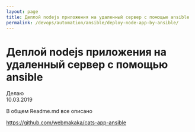 ```yaml
---
layout: page
title: Деплой nodejs приложения на удаленный сервер с помощью ansible
permalink: /devops/automation/ansible/deploy-node-app-by-ansible/
---
```


# Деплой nodejs приложения на удаленный сервер с помощью ansible

Делаю  
10.03.2019

В общем Readme.md все описано

https://github.com/webmakaka/cats-app-ansible
